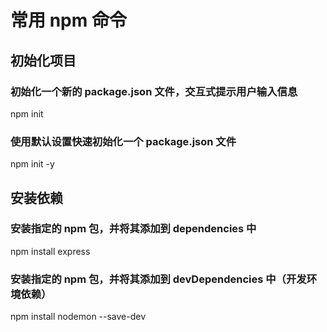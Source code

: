 # 常用 npm 命令

## 初始化项目

### 初始化一个新的 package.json 文件，交互式提示用户输入信息
npm init

### 使用默认设置快速初始化一个 package.json 文件
npm init -y


## 安装依赖

### 安装指定的 npm 包，并将其添加到 dependencies 中

npm install express

### 安装指定的 npm 包，并将其添加到 devDependencies 中（开发环境依赖）

npm install nodemon --save-dev
